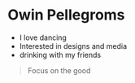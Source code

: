 <h1> Owin Pellegroms</h1>

- I love dancing 
- Interested in designs and media
- drinking with my friends

> Focus on the good
